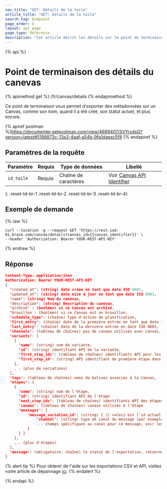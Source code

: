 ```yaml
---
nav_title: "GET: Détails de la toile"
article_title: "GET: Détails de la toile"
search_tag: Endpoint
page_order: 4
layout: api_page
page_type: Référence
description: "Cet article décrit les détails sur le point de terminaison des détails de Canvas ."
---
```


{% api %}
# Point de terminaison des détails du canevas
{% apimethod get %}
/fr/canvas/details
{% endapimethod %}

Ce point de terminaison vous permet d'exporter des métadonnées sur un Canvas, comme son nom, quand il a été créé, son statut actuel, et plus encore.

{% apiref postman %}https://documenter.getpostman.com/view/4689407/SVYrsdsG?version=latest#5188873c-13a3-4aaf-a54b-9fa1daeac5f8 {% endapiref %}

## Paramètres de la requête

| Paramètre  | Requis | Type de données      | Libellé                                                              |
| ---------- | ------ | -------------------- | -------------------------------------------------------------------- |
| `id_toile` | Requis | Chaîne de caractères | Voir [Canvas API Identifier]({{site.baseurl}}/api/identifier_types/) |
{: .reset-td-br-1 .reset-td-br-2 .reset-td-br-3  .reset-td-br-4}

## Exemple de demande
{% raw %}
```
curl --location -g --request GET 'https://rest.iad-01.braze.com/canvas/details?canvas_id={{canvas_identifier}}' \
--header 'Authorization: Bearer YOUR-REST-API-KEY'
```
{% endraw %}

## Réponse

```json
Content-Type: application/json
Authorization: Bearer YOUR-REST-API-KEY
{
  "created_at": (string) date créée en tant que date ISO 8601,
  "updated_at": (string) date mise à jour en tant que date ISO 8601,
  "name": (string) Nom du canevas,
  "description": (string) Description du canevas,
  "archivé" : (booléen) si ce Canvas est archivé,
  "brouillon : (booléen) si ce Canvas est un brouillon,
  "schedule_type": (chaîne) type d'action de planification,
  "first_entry": (chaîne) date de la première entrée en tant que date ISO 8601,
  "last_entry": (chaîne) date de la dernière entrée en date ISO 8601,
  "channels": (tableau de chaînes) pas de canaux utilisés avec Canvas,
  "variants": [
    {
      "name": (string) nom de variante,
      "id": (string) identifiant API de la variante,
      "first_step_ids": (tableau de chaînes) identifiants API pour les premières étapes de la variante,
      "first_step_id": (string) API identifiant de première étape dans la variante (obsolète en Novembre 2017, seulement inclus si la variante n'a qu'une première étape)
    },
    . . (plus de variations)
  ],
  "tags": (tableau de chaînes) noms de balises associés à la Canvas,
  "étapes": [
    {
      "name": (string) nom de l'étape,
      "id": (string) identifiant API de l'étape
      "next_step_ids": (tableau de chaînes) identifiants API des étapes suivantes,
      "canaux": (tableau de chaînes) canaux utilisés à l'étape
      "messages": {
          "message_variation_id": (string) { // <=Ceci est l'id actuel
              "channel": (string) type de canal du message (par exemple. "email"),
              ... champs spécifiques au canal pour ce message, voir les détails de la campagne Réponse de l'API de l'Endpoint pour les réponses de message d'exemple ...
          }
      } }
    },
    ... (plus d'étapes)
  ],
  "message": (obligatoire, chaîne) le statut de l'exportation, retourne 'success' une fois terminé sans erreurs
}
```
{% alert tip %}
Pour obtenir de l'aide sur les exportations CSV et API, visitez notre article de dépannage [ici]({{site.baseurl}}/user_guide/data_and_analytics/export_braze_data/export_troubleshooting/).
{% endalert %}

{% endapi %}

